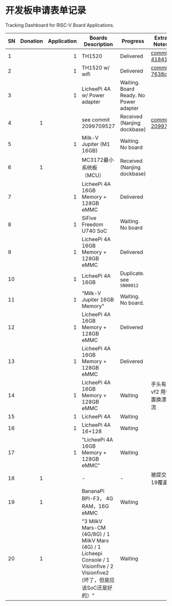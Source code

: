 开发板申请表单记录
================

Tracking Dashboard for RISC-V Board Applications.

| SN | Donation | Application | Boards Description | Progress | Extra Notes |
| -- | -------: | ----------: | ------------------ | -------- | ----------- |
| 1 |  | 1 | TH1520 | Delivered | [commit 41841e](https://github.com/rv2036/riscv-board-wandering/commit/41841e19fe677c06a79e6414521a59a5569aa524) |
| 2 |  | 1 | TH1520 w/ wifi | Delivered | [commit 7638c6](https://github.com/rv2036/riscv-board-wandering/commit/7638c63571ca3709238e1aeecce8c12788a11dec) |
| 3 |  | 1 | LicheePi 4A w/ Power adapter | Waiting. Board Ready. No Power adapter |  |
| 4 | 1 |  | see commit 2099709527 | Received (Nanjing dockbase) | [commit 209970](https://github.com/rv2036/riscv-board-wandering/commit/2099709527ad055ecd13612782b0c6af4feb6dbe) |
| 5 |  | 1 | Milk-V Jupiter (M1 16GB) | Waiting. No board |  |
| 6 | 1 |  | MC3172最小系统板（MCU） | Received (Nanjing dockbase) |  |
| 7 |  | 1 | LicheePi 4A 16GB Memory + 128GB eMMC | Delivered |  |
| 8 |  | 1 | SiFive Freedom U740 SoC | Waiting. No board | |
| 9 |  | 1 | LicheePi 4A 16GB Memory + 128GB eMMC  | Delivered | |
| 10 |  | 1 | LicheePi 4A 16GB   | Duplicate. see `SN00012` | |
| 11 |  | 1 | "Milk-V Jupiter	16GB Memory"  | Waiting. No board. | |
| 12 |  | 1 | LicheePi 4A 16GB Memory + 128GB eMMC  | Delivered | |
| 13 |  | 1 | LicheePi 4A 16GB Memory + 128GB eMMC  | Delivered | |
| 14 |  | 1 | LicheePi 4A 16GB Memory + 128GB eMMC  | Waiting | 手头有 vf2 用于置换漂流 |
| 15 |  | 1 | LicheePi 4A  | Waiting | |
| 16 |  | 1 | LicheePi 4A 16+128  | Waiting | |
| 17 |  | 1 | "LicheePi 4A	16GB Memory + 128GB eMMC"  | Waiting | |
| 18 | 1 |  | - | - | 被提交19覆盖 |
| 19 | 1 |  | BananaPi BPI-F3， 4G RAM，16G eMMC  | Waiting | |
| 20 | 1 |  | "3 MilkV Mars-CM (4G/8G) / 1 MilkV Mars (4G) / 1 Licheepi Console / 1 Visionfive / 2 Visionfive2 (坏了，但是应该SoC还是好的）"  | Waiting | |
